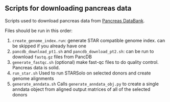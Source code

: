 ## Scripts for downloading pancreas data

Scripts used to download pancreas data from [Pancreas DataBank](https://hpap.pmacs.upenn.edu/).

Files should be run in this order:
1. `create_genome_index.run`: generate STAR compatible genome index. can be skipped if you already have one
2. `pancdb_download_pt1.sh` and `pancdb_download_pt2.sh`: can be run to download `fastq.gz` files from PancDB
3. `generate_fastqc.sh` (optional) make fast-qc files to do quality control. Pancreas data is solid.
4. `run_star.sh` Used to run STARSolo on selected donors and create genome alignments
5. `generate_anndata.sh` Calls `generate_anndata_obj.py` to create a single anndata object from aligned output matrices of all of the selected donors
